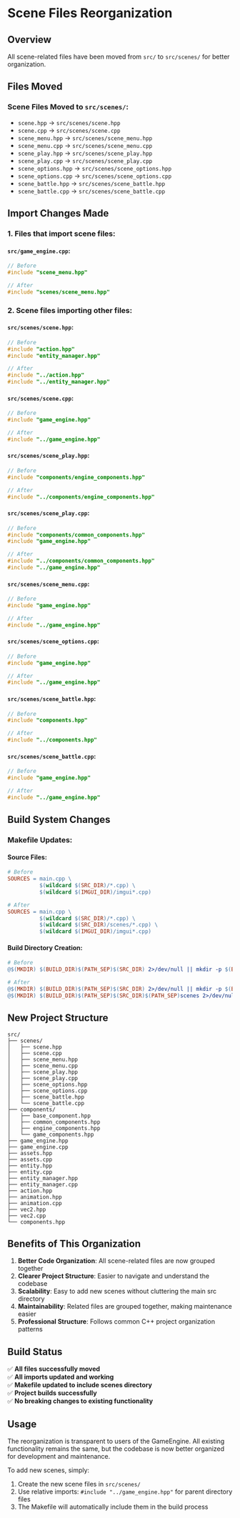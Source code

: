 # Scene Files Reorganization

## Overview
All scene-related files have been moved from `src/` to `src/scenes/` for better organization.

## Files Moved

### Scene Files Moved to `src/scenes/`:
- `scene.hpp` → `src/scenes/scene.hpp`
- `scene.cpp` → `src/scenes/scene.cpp`
- `scene_menu.hpp` → `src/scenes/scene_menu.hpp`
- `scene_menu.cpp` → `src/scenes/scene_menu.cpp`
- `scene_play.hpp` → `src/scenes/scene_play.hpp`
- `scene_play.cpp` → `src/scenes/scene_play.cpp`
- `scene_options.hpp` → `src/scenes/scene_options.hpp`
- `scene_options.cpp` → `src/scenes/scene_options.cpp`
- `scene_battle.hpp` → `src/scenes/scene_battle.hpp`
- `scene_battle.cpp` → `src/scenes/scene_battle.cpp`

## Import Changes Made

### 1. Files that import scene files:

#### `src/game_engine.cpp`:
```cpp
// Before
#include "scene_menu.hpp"

// After
#include "scenes/scene_menu.hpp"
```

### 2. Scene files importing other files:

#### `src/scenes/scene.hpp`:
```cpp
// Before
#include "action.hpp"
#include "entity_manager.hpp"

// After
#include "../action.hpp"
#include "../entity_manager.hpp"
```

#### `src/scenes/scene.cpp`:
```cpp
// Before
#include "game_engine.hpp"

// After
#include "../game_engine.hpp"
```

#### `src/scenes/scene_play.hpp`:
```cpp
// Before
#include "components/engine_components.hpp"

// After
#include "../components/engine_components.hpp"
```

#### `src/scenes/scene_play.cpp`:
```cpp
// Before
#include "components/common_components.hpp"
#include "game_engine.hpp"

// After
#include "../components/common_components.hpp"
#include "../game_engine.hpp"
```

#### `src/scenes/scene_menu.cpp`:
```cpp
// Before
#include "game_engine.hpp"

// After
#include "../game_engine.hpp"
```

#### `src/scenes/scene_options.cpp`:
```cpp
// Before
#include "game_engine.hpp"

// After
#include "../game_engine.hpp"
```

#### `src/scenes/scene_battle.hpp`:
```cpp
// Before
#include "components.hpp"

// After
#include "../components.hpp"
```

#### `src/scenes/scene_battle.cpp`:
```cpp
// Before
#include "game_engine.hpp"

// After
#include "../game_engine.hpp"
```

## Build System Changes

### Makefile Updates:

#### Source Files:
```makefile
# Before
SOURCES = main.cpp \
          $(wildcard $(SRC_DIR)/*.cpp) \
          $(wildcard $(IMGUI_DIR)/imgui*.cpp)

# After
SOURCES = main.cpp \
          $(wildcard $(SRC_DIR)/*.cpp) \
          $(wildcard $(SRC_DIR)/scenes/*.cpp) \
          $(wildcard $(IMGUI_DIR)/imgui*.cpp)
```

#### Build Directory Creation:
```makefile
# Before
@$(MKDIR) $(BUILD_DIR)$(PATH_SEP)$(SRC_DIR) 2>/dev/null || mkdir -p $(BUILD_DIR)/$(SRC_DIR)

# After
@$(MKDIR) $(BUILD_DIR)$(PATH_SEP)$(SRC_DIR) 2>/dev/null || mkdir -p $(BUILD_DIR)/$(SRC_DIR)
@$(MKDIR) $(BUILD_DIR)$(PATH_SEP)$(SRC_DIR)$(PATH_SEP)scenes 2>/dev/null || mkdir -p $(BUILD_DIR)/$(SRC_DIR)/scenes
```

## New Project Structure

```
src/
├── scenes/
│   ├── scene.hpp
│   ├── scene.cpp
│   ├── scene_menu.hpp
│   ├── scene_menu.cpp
│   ├── scene_play.hpp
│   ├── scene_play.cpp
│   ├── scene_options.hpp
│   ├── scene_options.cpp
│   ├── scene_battle.hpp
│   └── scene_battle.cpp
├── components/
│   ├── base_component.hpp
│   ├── common_components.hpp
│   ├── engine_components.hpp
│   └── game_components.hpp
├── game_engine.hpp
├── game_engine.cpp
├── assets.hpp
├── assets.cpp
├── entity.hpp
├── entity.cpp
├── entity_manager.hpp
├── entity_manager.cpp
├── action.hpp
├── animation.hpp
├── animation.cpp
├── vec2.hpp
├── vec2.cpp
└── components.hpp
```

## Benefits of This Organization

1. **Better Code Organization**: All scene-related files are now grouped together
2. **Clearer Project Structure**: Easier to navigate and understand the codebase
3. **Scalability**: Easy to add new scenes without cluttering the main src directory
4. **Maintainability**: Related files are grouped together, making maintenance easier
5. **Professional Structure**: Follows common C++ project organization patterns

## Build Status

✅ **All files successfully moved**  
✅ **All imports updated and working**  
✅ **Makefile updated to include scenes directory**  
✅ **Project builds successfully**  
✅ **No breaking changes to existing functionality**

## Usage

The reorganization is transparent to users of the GameEngine. All existing functionality remains the same, but the codebase is now better organized for development and maintenance.

To add new scenes, simply:
1. Create the new scene files in `src/scenes/`
2. Use relative imports: `#include "../game_engine.hpp"` for parent directory files
3. The Makefile will automatically include them in the build process
